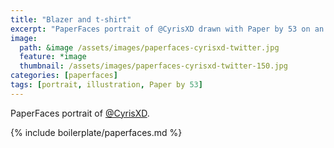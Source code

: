 ```yaml
---
title: "Blazer and t-shirt"
excerpt: "PaperFaces portrait of @CyrisXD drawn with Paper by 53 on an iPad."
image: 
  path: &image /assets/images/paperfaces-cyrisxd-twitter.jpg 
  feature: *image
  thumbnail: /assets/images/paperfaces-cyrisxd-twitter-150.jpg
categories: [paperfaces]
tags: [portrait, illustration, Paper by 53]
---
```


PaperFaces portrait of [@CyrisXD](https://twitter.com/CyrisXD).

{% include boilerplate/paperfaces.md %}
